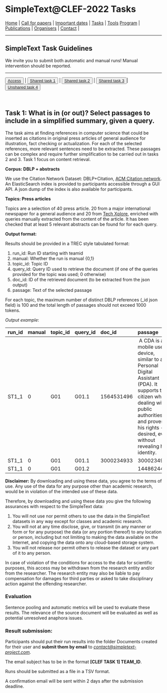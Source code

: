 # SimpleText@CLEF-2022 Tasks


[Home](./) | [Call for papers](./CFP) | [Important dates](./dates) | [Tasks](./tasks)  | [Tools](./tools) 
[Program](./program) | [Publications](./publications) | [Organisers](./organisers) | [Contact](./contact) |


---

## SimpleText Task Guidelines

We invite you to submit both automatic and manual runs! Manual intervention should be reported.

---

<button>[Access](./tasks)</button> | <button>[Shared task 1](./task1)</button> | <button>[Shared task 2](./task2)</button> | <button>[Shared task 3](./task3)</button>| <button>[Unshared task 4](./task4)</button>

<br>

## Task 1:  What is in (or out)? Select passages to include in a simplified summary, given a query.

The task aims at finding references in computer science that could be inserted as citations in original press articles of general audience for illustration, fact checking or actualization. For each of the selected references, more relevant sentences need to be extracted. These passages can be complex and require further simplification to be carried out in tasks 2 and 3. Task 1 focus on content retrieval.

**Corpus: DBLP + abstracts**

We use the Citation Network Dataset: DBLP+Citation, [ACM Citation network](https://www.aminer.org/citation). An ElasticSearch index is provided to participants accessible through a GUI API. A json dump of the index is also available for participants.

**Topics: Press articles**

Topics are a selection of 40 press article. 20 from a major international newspaper for a general audience and 20 from [Tech Xplore](https://techxplore.com/), enriched with queries manually extracted from the content of the article. It has been checked that at least 5 relevant abstracts can be found for for each query.

**Output format:**
 
Results should be provided in a TREC style tabulated format:

1. run_id: Run ID starting with teamid
2. manual: Whether the run is manual {0,1}
3. topic_id: Topic ID
4. query_id: Query ID used to retrieve the document (if one of the queries provided for the topic was used; 0 otherwise)
5. doc_id: ID of the retrieved document (to be extracted from the json output)
6. passage: Text of the selected passage
 
For each topic, the maximum number of distinct DBLP references (_id json field) is 100 and the total length of passages should not exceed 1000 tokens.

*Output example*:

| run_id | manual | topic_id | query_id | doc_id | passage |
|:-------|:-------|:---------|:-------|:--------|:-----|
| ST1_1 | 0 | G01 | G01.1 | 1564531496 | A CDA is a mobile user device, similar to a Personal Digital Assistant (PDA). It supports the citizen when dealing with public authorities and proves his rights - if desired, even without revealing his identity. |
| ST1_1 | 0 | G01 | G01.1 | 3000234933 | 3000234933 | People are becoming increasingly comfortable using Digital Assistants (DAs) to interact with services or connected objects |
| ST1_1 | 0 | G01 | G01.2 |  | 1448624402 | As extensive experimental research has shown individuals suffer from diverse biases in decision-making. |


**Disclaimer:** By downloading and using these data, you agree to the terms of use. Any use of the data for any purpose other than academic research, would be in violation of the intended use of these data. 

Therefore, by downloading and using these data you give the following assurances with respect to the SimpleText data:
1. You will not use nor permit others to use the data in the SimpleText datasets in any way except for classes and academic research.
2. You will not at any time disclose, give, or transmit (in any manner or form or for any purpose) the data (or any portion thereof) to any location or person, including but not limiting to making the data available on the Internet, and copying the data onto any cloud-based storage system.
3. You will not release nor permit others to release the dataset or any part of it to any person. 

In case of violation of the conditions for access to the data for scientific purposes, this access may be withdrawn from the research entity and/or from the researcher. The research entity may also be liable to pay compensation for damages for third parties or asked to take disciplinary action against the offending researcher. 


### Evaluation  
Sentence pooling and automatic metrics will be used to evaluate these results. The relevance of the source document will be evaluated as well as potential unresolved anaphora issues.

### Result submission:
Participants should put their run results into the folder Documents created for their user and **submit them by email** to *contact@simpletext-project.com*.

The email subject has to be in the format **\[CLEF TASK 1] TEAM_ID**. 

Runs should be submitted as a file in a TSV format. 

A confirmation email will be sent within 2 days after the submission deadline. 
